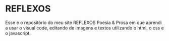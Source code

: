 # REFLEXOS
Esse é o repositório do meu site REFLEXOS Poesia & Prosa em que aprendi a usar o visual code, editando de imagens e textos utilizando o html, o css e o javascript.
